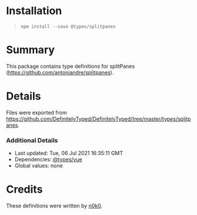 # Installation
> `npm install --save @types/splitpanes`

# Summary
This package contains type definitions for splitPanes (https://github.com/antoniandre/splitpanes).

# Details
Files were exported from https://github.com/DefinitelyTyped/DefinitelyTyped/tree/master/types/splitpanes.

### Additional Details
 * Last updated: Tue, 06 Jul 2021 16:35:11 GMT
 * Dependencies: [@types/vue](https://npmjs.com/package/@types/vue)
 * Global values: none

# Credits
These definitions were written by [n0k0](https://github.com/n0k0).
